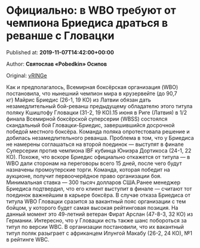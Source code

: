 
# Официально: в WBO требуют от чемпиона Бриедиса драться в реванше с Гловацки

Published at: **2019-11-07T14:42:00+00:00**

Author: **Святослав «Pobedkin» Осипов**

Original: [vRINGe](https://vringe.com/news/129302-ofitsialno-v-wbo-trebuyut-ot-chempiona-briedisa-dratsya-v-revanshe-s-glovatski.htm)

Как и предполагалось, Всемирная боксёрская организация (WBO) постановила, что нынешний чемпион мира в крузервейте (до 90,7 кг) Майрис Бриедис (26-1, 19 КО) из Латвии обязан дать незамедлительный бой-реванш предыдущему обладателю этого титула поляку Кшиштофу Гловацки (31-2, 19 КО).15 июня в Риге (Латвия) в 1/2 финала Всемирной боксёрской суперсерии (WBSS) состоялся скандальный бой Гловацки-Бриедис, завершившийся досрочной победой местного боксёра. Команда поляка опротестовала решение и добилась незамедлительного реванша. Проблема в том, что у Бриедиса не намерены соглашаться на второй поединок — выступят в финале Суперсерии против чемпиона IBF кубинца Юниэра Дортикоса (24-1, 22 КО). Похоже, что вскоре Бриедис официально откажется от титула — в WBO дали сторонам на переговоры всего 15 дней, после чего будут назначены промоутерские торги. Команда, которая победит на аукционе, получит первоочерёдное право организации боя. Минимальная ставка — 300 тысяч долларов США.Ранее менеджер Бриедиса подтвердил, что его клиент выступит в финале — считают тот поединок важнейшим в карьере боксёра. В случае отказа Бриедиса от титула WBO Гловацки сразится за вакантный пояс организации с тем бойцом, у которого будет самая высокая рейтинговая позиция. На данный момент это 49-летний ветеран Фират Арслан (47-8-3, 32 КО) из Германии. Интересно, что у Гловацки есть также шанс побороться за титул по версии WBC. В организации постановили, что их вакантный титул поляк разыграет с африканцем Илунгой Макабу (26-2, 24 КО), №1 в рейтинге WBC.
